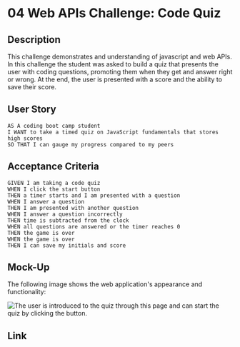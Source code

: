 # 04 Web APIs Challenge: Code Quiz

## Description
This challenge demonstrates and understanding of javascript and web APIs. In this challenge the student was asked to build a quiz that presents the user with coding questions, promoting them when they get and answer right or wrong. At the end, the user is presented with a score and the ability to save their score.

## User Story

```
AS A coding boot camp student
I WANT to take a timed quiz on JavaScript fundamentals that stores high scores
SO THAT I can gauge my progress compared to my peers
```

## Acceptance Criteria

```
GIVEN I am taking a code quiz
WHEN I click the start button
THEN a timer starts and I am presented with a question
WHEN I answer a question
THEN I am presented with another question
WHEN I answer a question incorrectly
THEN time is subtracted from the clock
WHEN all questions are answered or the timer reaches 0
THEN the game is over
WHEN the game is over
THEN I can save my initials and score
```

## Mock-Up

The following image shows the web application's appearance and functionality:

![The user is introduced to the quiz through this page and can start the quiz by clicking the button.](./assets/Screen%20Shot%202022-12-04%20at%201.19.49%20PM.png)

## Link

